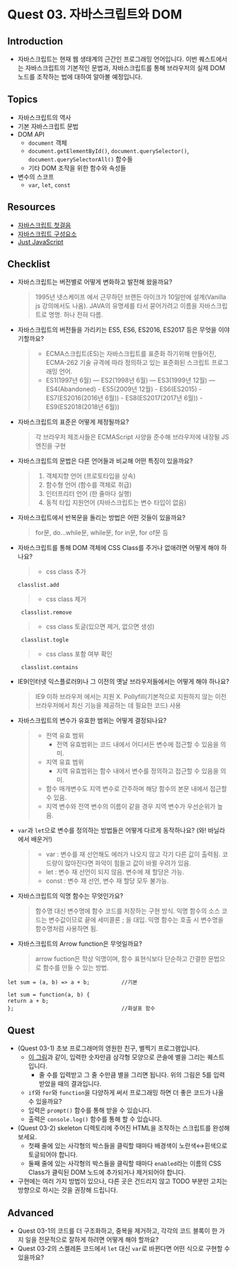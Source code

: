 # Quest 03. 자바스크립트와 DOM

## Introduction

- 자바스크립트는 현재 웹 생태계의 근간인 프로그래밍 언어입니다. 이번 퀘스트에서는 자바스크립트의 기본적인 문법과, 자바스크립트를 통해 브라우저의 실제 DOM 노드를 조작하는 법에 대하여 알아볼 예정입니다.

## Topics

- 자바스크립트의 역사
- 기본 자바스크립트 문법
- DOM API
  - `document` 객체
  - `document.getElementById()`, `document.querySelector()`, `document.querySelectorAll()` 함수들
  - 기타 DOM 조작을 위한 함수와 속성들
- 변수의 스코프
  - `var`, `let`, `const`

## Resources

- [자바스크립트 첫걸음](https://developer.mozilla.org/ko/docs/Learn/JavaScript/First_steps)
- [자바스크립트 구성요소](https://developer.mozilla.org/ko/docs/Learn/JavaScript/Building_blocks)
- [Just JavaScript](https://justjavascript.com/)

## Checklist

- 자바스크립트는 버전별로 어떻게 변화하고 발전해 왔을까요?

  > 1995년 넷스케이프 에서 근무하던 브랜든 아이크가 10일만에 설계(Vanilla js 강의에서도 나옴). JAVA의 유명세를 타서 묻어가려고 이름을 자바스크립트로 명명. 허나 전혀 다름.

- 자바스크립트의 버전들을 가리키는 ES5, ES6, ES2016, ES2017 등은 무엇을 이야기할까요?

  > - ECMA스크립트(ES)는 자바스크립트를 표준화 하기위해 만들어진, ECMA-262 기술 규격에 따라 정의하고 있는 표준화된 스크립트 프로그래밍 언어.
  > - ES1(1997년 6월) — ES2(1998년 6월) — ES3(1999년 12월) — ES4(Abandoned) - ES5(2009년 12월) - ES6(ES2015) - ES7(ES2016(2016년 6월)) - ES8(ES2017(2017년 6월)) - ES9(ES2018(2018년 6월))

- 자바스크립트의 표준은 어떻게 제정될까요?

  > 각 브라우저 제조사들은 ECMAScript 사양을 준수해 브라우저에 내장될 JS 엔진을 구현

- 자바스크립트의 문법은 다른 언어들과 비교해 어떤 특징이 있을까요?

  > 1. 객체지향 언어 (프로토타입을 상속)
  > 2. 함수형 언어 (함수를 객체로 취급)
  > 3. 인터프리터 언어 (한 줄마다 실행)
  > 4. 동적 타입 지원언어 (자바스크립트는 변수 타입이 없음)

- 자바스크립트에서 반복문을 돌리는 방법은 어떤 것들이 있을까요?

  > for문, do...while문, while문, for in문, for of문 등

- 자바스크립트를 통해 DOM 객체에 CSS Class를 주거나 없애려면 어떻게 해야 하나요?

  > - css class 추가

      classlist.add

  > - css class 제거

       classlist.remove

  > - css class 토글(있으면 제거, 없으면 생성)

       classlist.togle

  > - css class 포함 여부 확인

       classlist.contains

- IE9(인터넷 익스플로러9)나 그 이전의 옛날 브라우저들에서는 어떻게 해야 하나요?

  > IE9 이하 브라우저 에서는 지원 X. Pollyfill(기본적으로 지원하지 않는 이전 브라우저에서 최신 기능을 제공하는 데 필요한 코드) 사용

- 자바스크립트의 변수가 유효한 범위는 어떻게 결정되나요?

  > - 전역 유효 범위
  >   - 전역 유효범위는 코드 내에서 어디서든 변수에 접근할 수 있음을 의미.
  > - 지역 유효 범위
  >   - 지역 유효범위는 함수 내에서 변수를 정의하고 접근할 수 있음을 의미.
  > - 함수 매개변수도 지역 변수로 간주하며 해당 함수의 본문 내에서 접근할 수 있음.
  > - 지역 변수와 전역 변수의 이름이 같을 경우 지역 변수가 우선순위가 높음.

- `var`과 `let`으로 변수를 정의하는 방법들은 어떻게 다르게 동작하나요? (와! 바닐라에서 배운거!)

  > - var : 변수를 재 선언해도 에러가 나오지 않고 각기 다른 값이 출력됨. 코드량이 많아진다면 파악이 힘들고 값이 바뀔 우려가 있음.
  > - let : 변수 재 선언이 되지 않음. 변수에 재 할당은 가능.
  > - const : 변수 재 선언, 변수 재 할당 모두 불가능.

- 자바스크립트의 익명 함수는 무엇인가요?

  > 함수명 대신 변수명에 함수 코드를 저장하는 구현 방식. 익명 함수의 소스 코드는 변수값이므로 끝에 세미콜론 ; 을 대입. 익명 함수는 호출 시 변수명을 함수명처럼 사용하면 됨.

- 자바스크립트의 Arrow function은 무엇일까요?
  > arrow fuction은 학상 익명이며, 함수 표현식보다 단순하고 간결한 문법으로 함수를 만들 수 있는 방법.

```
let sum = (a, b) => a + b;          //기본

```

```
let sum = function(a, b) {
return a + b;
};                                  //화살표 함수
```

## Quest

- (Quest 03-1) 초보 프로그래머의 영원한 친구, 별찍기 프로그램입니다.
  - [이 그림](jsStars.png)과 같이, 입력한 숫자만큼 삼각형 모양으로 콘솔에 별을 그리는 퀘스트 입니다.
    - 줄 수를 입력받고 그 줄 수만큼 별을 그리면 됩니다. 위의 그림은 5를 입력받았을 때의 결과입니다.
  - `if`와 `for`와 `function`을 다양하게 써서 프로그래밍 하면 더 좋은 코드가 나올 수 있을까요?
  - 입력은 `prompt()` 함수를 통해 받을 수 있습니다.
  - 출력은 `console.log()` 함수를 통해 할 수 있습니다.
- (Quest 03-2) skeleton 디렉토리에 주어진 HTML을 조작하는 스크립트를 완성해 보세요.
  - 첫째 줄에 있는 사각형의 박스들을 클릭할 때마다 배경색이 노란색↔흰색으로 토글되어야 합니다.
  - 둘째 줄에 있는 사각형의 박스들을 클릭할 때마다 `enabled`라는 이름의 CSS Class가 클릭된 DOM 노드에 추가되거나 제거되어야 합니다.
- 구현에는 여러 가지 방법이 있으나, 다른 곳은 건드리지 않고 TODO 부분만 고치는 방향으로 하시는 것을 권장해 드립니다.

## Advanced

- Quest 03-1의 코드를 더 구조화하고, 중복을 제거하고, 각각의 코드 블록이 한 가지 일을 전문적으로 잘하게 하려면 어떻게 해야 할까요?
- Quest 03-2의 스켈레톤 코드에서 `let` 대신 `var`로 바뀐다면 어떤 식으로 구현할 수 있을까요?
